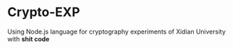 # Crypto-EXP
Using Node.js language for cryptography experiments of Xidian University with **shit code**
